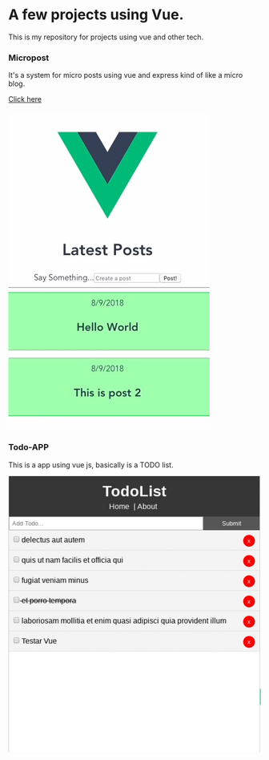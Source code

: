 # A few projects using Vue.

This is my repository for projects using vue and other tech.

### Micropost 

It's a system for micro posts using vue and express kind of like a micro blog.

[Click here](https://github.com/matheusfrancisco/A-few-days-Vue/tree/master/Micropost)

![Image](https://github.com/matheusfrancisco/A-few-days-Vue/blob/master/imgmicropost.jpeg
)

### Todo-APP 

This is a app using vue js, basically is a TODO list.

![Image](https://github.com/matheusfrancisco/Todo-app/blob/master/imgAPP.jpeg)
